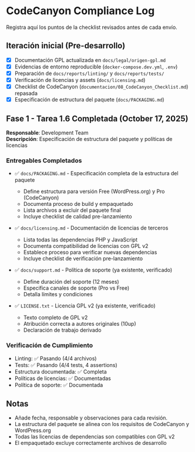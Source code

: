 # CodeCanyon Compliance Log

Registra aquí los puntos de la checklist revisados antes de cada envío.

## Iteración inicial (Pre-desarrollo)
- [x] Documentación GPL actualizada en `docs/legal/origen-gpl.md`
- [x] Evidencias de entorno reproducible (`docker-compose.dev.yml`, `.env`)
- [x] Preparación de `docs/reports/linting/` y `docs/reports/tests/`
- [x] Verificación de licencias y assets (`docs/licensing.md`)
- [x] Checklist de CodeCanyon (`documentacion/08_CodeCanyon_Checklist.md`) repasada
- [x] Especificación de estructura del paquete (`docs/PACKAGING.md`)

## Fase 1 - Tarea 1.6 Completada (October 17, 2025)
**Responsable**: Development Team  
**Descripción**: Especificación de estructura del paquete y políticas de licencias

### Entregables Completados
- ✅ `docs/PACKAGING.md` - Especificación completa de la estructura del paquete
  - Define estructura para versión Free (WordPress.org) y Pro (CodeCanyon)
  - Documenta proceso de build y empaquetado
  - Lista archivos a excluir del paquete final
  - Incluye checklist de calidad pre-lanzamiento
  
- ✅ `docs/licensing.md` - Documentación de licencias de terceros
  - Lista todas las dependencias PHP y JavaScript
  - Documenta compatibilidad de licencias con GPL v2
  - Establece proceso para verificar nuevas dependencias
  - Incluye checklist de verificación pre-lanzamiento

- ✅ `docs/support.md` - Política de soporte (ya existente, verificado)
  - Define duración del soporte (12 meses)
  - Especifica canales de soporte (Pro vs Free)
  - Detalla límites y condiciones

- ✅ `LICENSE.txt` - Licencia GPL v2 (ya existente, verificado)
  - Texto completo de GPL v2
  - Atribución correcta a autores originales (10up)
  - Declaración de trabajo derivado

### Verificación de Cumplimiento
- Linting: ✅ Pasando (4/4 archivos)
- Tests: ✅ Pasando (4/4 tests, 4 assertions)
- Estructura documentada: ✅ Completa
- Políticas de licencias: ✅ Documentadas
- Política de soporte: ✅ Documentada

## Notas
- Añade fecha, responsable y observaciones para cada revisión.
- La estructura del paquete se alinea con los requisitos de CodeCanyon y WordPress.org
- Todas las licencias de dependencias son compatibles con GPL v2
- El empaquetado excluye correctamente archivos de desarrollo
